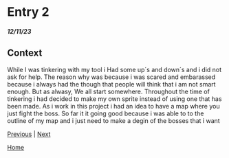 # Entry 2
##### 12/11/23

## Context
While I was tinkering with my tool i Had some up´s and down´s and i did not ask for help. The reason why was because i was scared and embarassed because i always had the though that people will think that i am not smart enough. But as alwasy, We all start somewhere. Throughout the time of tinkering i had decided to make my own sprite instead of using one that has been made. As i work in this project i had an idea to have a map where you just fight the boss. So far it it going good because i was able to to the outline of my map and i just need to make a degin of the bosses that i want



[Previous](entry01.md) | [Next](entry03.md)

[Home](../README.md)
